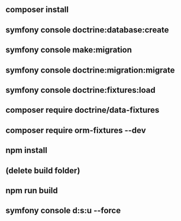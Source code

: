 ## composer install

## symfony console doctrine:database:create
## symfony console make:migration
## symfony console doctrine:migration:migrate

## symfony console doctrine:fixtures:load 
## composer require doctrine/data-fixtures
## composer require orm-fixtures --dev

## npm install
## (delete build folder)
## npm run build

## symfony console d:s:u --force
